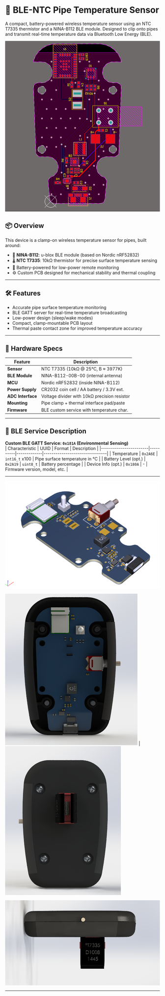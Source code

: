 # 🔵 BLE-NTC Pipe Temperature Sensor

A compact, battery-powered wireless temperature sensor using an NTC T7335 thermistor and a NINA-B112 BLE module. Designed to clip onto pipes and transmit real-time temperature data via Bluetooth Low Energy (BLE).

![PCB Preview](./Render/1.png)

## 📦 Overview

This device is a clamp-on wireless temperature sensor for pipes, built around:

- 📡 **NINA-B112**: u-blox BLE module (based on Nordic nRF52832)
- 🌡️ **NTC T7335**: 10kΩ thermistor for precise surface temperature sensing
- 🔋 Battery-powered for low-power remote monitoring
- ⚙️ Custom PCB designed for mechanical stability and thermal coupling

---

## 🛠️ Features

- Accurate pipe surface temperature monitoring
- BLE GATT server for real-time temperature broadcasting
- Low-power design (sleep/wake modes)
- Compact, clamp-mountable PCB layout
- Thermal paste contact zone for improved temperature accuracy

---

## 🔧 Hardware Specs

| Feature          | Description                                  |
|------------------|----------------------------------------------|
| **Sensor**       | NTC T7335 (10kΩ @ 25°C, B ≈ 3977K)           |
| **BLE Module**   | NINA-B112-00B-00 (internal antenna)          |
| **MCU**          | Nordic nRF52832 (inside NINA-B112)           |
| **Power Supply** | CR2032 coin cell / AA battery / 3.3V ext.    |
| **ADC Interface**| Voltage divider with 10kΩ precision resistor |
| **Mounting**     | Pipe clamp + thermal interface pad/paste     |
| **Firmware**     | BLE custom service with temperature char.    |

---

## 📡 BLE Service Description

**Custom BLE GATT Service: `0x181A` (Environmental Sensing)**  
| Characteristic        | UUID     | Format      | Description                    |
|------------------------|----------|-------------|--------------------------------|
| Temperature            | `0x2A6E` | `int16_t` x100 | Pipe surface temperature in °C |
| Battery Level (opt.)   | `0x2A19` | `uint8_t`   | Battery percentage             |
| Device Info (opt.)     | `0x180A` | -           | Firmware version, model, etc.  |

---

![PCB Preview](./Render/2.png)

![PCB Preview](./Render/3.png) | ![PCB Preview](./Render/4.png)

![PCB Preview](./Render/5.png)

---

